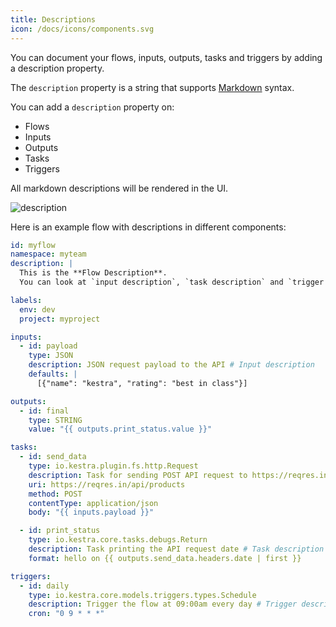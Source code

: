 ```yaml
---
title: Descriptions
icon: /docs/icons/components.svg
---
```


You can document your flows, inputs, outputs, tasks and triggers by adding a description property.

The `description` property is a string that supports [Markdown](https://en.wikipedia.org/wiki/Markdown) syntax.

You can add a `description` property on:
- Flows
- Inputs
- Outputs
- Tasks
- Triggers

All markdown descriptions will be rendered in the UI.

![description](/docs/concepts/description.png)

Here is an example flow with descriptions in different components:

```yaml
id: myflow
namespace: myteam
description: |
  This is the **Flow Description**.
  You can look at `input description`, `task description` and `trigger description` as well in this example. 

labels:
  env: dev
  project: myproject

inputs:
  - id: payload
    type: JSON
    description: JSON request payload to the API # Input description
    defaults: |
      [{"name": "kestra", "rating": "best in class"}]

outputs:
  - id: final
    type: STRING
    value: "{{ outputs.print_status.value }}"

tasks:
  - id: send_data
    type: io.kestra.plugin.fs.http.Request
    description: Task for sending POST API request to https://reqres.in/api/products # Task description
    uri: https://reqres.in/api/products
    method: POST
    contentType: application/json
    body: "{{ inputs.payload }}"

  - id: print_status
    type: io.kestra.core.tasks.debugs.Return
    description: Task printing the API request date # Task description
    format: hello on {{ outputs.send_data.headers.date | first }}

triggers:
  - id: daily
    type: io.kestra.core.models.triggers.types.Schedule
    description: Trigger the flow at 09:00am every day # Trigger description
    cron: "0 9 * * *"
```
